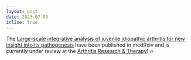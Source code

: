 ```yaml
---
layout: post
date: 2023-07-03
inline: true
---
```

  
The [Large-scale integrative analysis of juvenile idiopathic arthritis for new insight into its pathogenesis](https://medrxiv.org/cgi/content/short/2023.04.07.23287912v1) have been published in medRxiv and is currently under review at the [Arthritis Research & Therapy](https://arthritis-research.biomedcentral.com/)! :fire:


